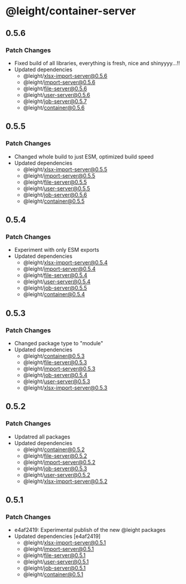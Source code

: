 # @leight/container-server

## 0.5.6

### Patch Changes

- Fixed build of all libraries, everything is fresh, nice and shinyyyy...!!
- Updated dependencies
  - @leight/xlsx-import-server@0.5.6
  - @leight/import-server@0.5.6
  - @leight/file-server@0.5.6
  - @leight/user-server@0.5.6
  - @leight/job-server@0.5.7
  - @leight/container@0.5.6

## 0.5.5

### Patch Changes

- Changed whole build to just ESM, optimized build speed
- Updated dependencies
  - @leight/xlsx-import-server@0.5.5
  - @leight/import-server@0.5.5
  - @leight/file-server@0.5.5
  - @leight/user-server@0.5.5
  - @leight/job-server@0.5.6
  - @leight/container@0.5.5

## 0.5.4

### Patch Changes

- Experiment with only ESM exports
- Updated dependencies
  - @leight/xlsx-import-server@0.5.4
  - @leight/import-server@0.5.4
  - @leight/file-server@0.5.4
  - @leight/user-server@0.5.4
  - @leight/job-server@0.5.5
  - @leight/container@0.5.4

## 0.5.3

### Patch Changes

- Changed package type to "module"
- Updated dependencies
  - @leight/container@0.5.3
  - @leight/file-server@0.5.3
  - @leight/import-server@0.5.3
  - @leight/job-server@0.5.4
  - @leight/user-server@0.5.3
  - @leight/xlsx-import-server@0.5.3

## 0.5.2

### Patch Changes

- Updatred all packages
- Updated dependencies
  - @leight/container@0.5.2
  - @leight/file-server@0.5.2
  - @leight/import-server@0.5.2
  - @leight/job-server@0.5.3
  - @leight/user-server@0.5.2
  - @leight/xlsx-import-server@0.5.2

## 0.5.1

### Patch Changes

- e4af2419: Experimental publish of the new @leight packages
- Updated dependencies [e4af2419]
  - @leight/xlsx-import-server@0.5.1
  - @leight/import-server@0.5.1
  - @leight/file-server@0.5.1
  - @leight/user-server@0.5.1
  - @leight/job-server@0.5.1
  - @leight/container@0.5.1
